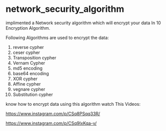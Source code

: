 # network_security_algorithm
implimented a Network security algorithm which will encrypt your data In 10 Encryption Algorithm.

Following Algorithms are used to encrypt the data:

1. reverse cypher
2. ceser cypher 
3. Transposition cypher
4. Vernam Cypher
5. md5 encoding
6. base64 encoding
7. XOR cypher
8. Affine cypher
9. vegnare cypher
10. Substitution cypher

know how to encrypt data using this algorithm watch This Videos: 

https://www.instagram.com/p/CSq8PSqq33R/

https://www.instagram.com/p/CSq9IxKqa-v/
